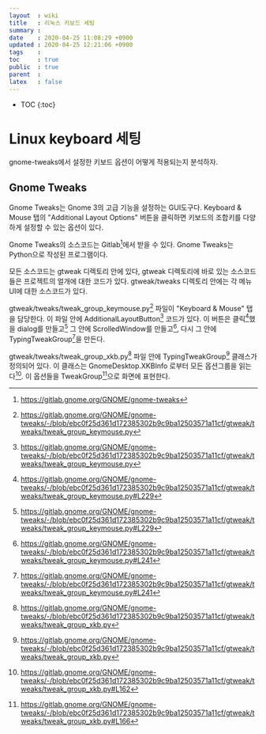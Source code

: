 ```yaml
---
layout  : wiki
title   : 리눅스 키보드 세팅
summary : 
date    : 2020-04-25 11:08:29 +0900
updated : 2020-04-25 12:21:06 +0900
tags    : 
toc     : true
public  : true
parent  : 
latex   : false
---
```

* TOC
{:toc}

# Linux keyboard 세팅

gnome-tweaks에서 설정한 키보드 옵션이 어떻게 적용되는지 분석하자.

## Gnome Tweaks

Gnome Tweaks는 Gnome 3의 고급 기능을 설정하는 GUI도구다.
Keyboard & Mouse 탭의 "Additional Layout Options" 버튼을 클릭하면 키보드의 조합키를 다양하게 설정할 수 있는 옵션이 있다.

Gnome Tweaks의 소스코드는 Gitlab[^1]에서 받을 수 있다. Gnome Tweaks는 Python으로 작성된 프로그램이다.

[^1]: https://gitlab.gnome.org/GNOME/gnome-tweaks

모든 소스코드는 gtweak 디렉토리 안에 있다,
gtweak 디렉토리에 바로 있는 소스코드들은 프로젝트의 얼개에 대한 코드가 있다. gtweak/tweaks 디렉토리 안에는 각 메뉴 UI에 대한 소스코드가 있다.

gtweak/tweaks/tweak_group_keymouse.py[^2] 파일이 "Keyboard & Mouse" 탭을 담당한다.
이 파일 안에 AdditionalLayoutButton[^3] 코드가 있다.
이 버튼은 클릭[^4]했을 dialog를 만들고[^5] 그 안에 ScrolledWindow를 만들고[^6], 다시 그 안에 TypingTweakGroup[^7]을 만든다.

[^2]: https://gitlab.gnome.org/GNOME/gnome-tweaks/-/blob/ebc0f25d361d172385302b9c9ba12503571a11cf/gtweak/tweaks/tweak_group_keymouse.py
[^3]: https://gitlab.gnome.org/GNOME/gnome-tweaks/-/blob/ebc0f25d361d172385302b9c9ba12503571a11cf/gtweak/tweaks/tweak_group_keymouse.py
[^4]: https://gitlab.gnome.org/GNOME/gnome-tweaks/-/blob/ebc0f25d361d172385302b9c9ba12503571a11cf/gtweak/tweaks/tweak_group_keymouse.py#L229
[^5]: https://gitlab.gnome.org/GNOME/gnome-tweaks/-/blob/ebc0f25d361d172385302b9c9ba12503571a11cf/gtweak/tweaks/tweak_group_keymouse.py#L229
[^6]: https://gitlab.gnome.org/GNOME/gnome-tweaks/-/blob/ebc0f25d361d172385302b9c9ba12503571a11cf/gtweak/tweaks/tweak_group_keymouse.py#L241
[^7]: https://gitlab.gnome.org/GNOME/gnome-tweaks/-/blob/ebc0f25d361d172385302b9c9ba12503571a11cf/gtweak/tweaks/tweak_group_keymouse.py#L241

gtweak/tweaks/tweak_group_xkb.py[^8] 파일 안에 TypingTweakGroup[^9] 클래스가 정의되어 있다.
이 클래스는 GnomeDesktop.XKBInfo 로부터 모든 옵션그룹을 읽는다[^10]. 이 옵션들을 TweakGroup[^11]으로 화면에 표현한다.

[^8]: https://gitlab.gnome.org/GNOME/gnome-tweaks/-/blob/ebc0f25d361d172385302b9c9ba12503571a11cf/gtweak/tweaks/tweak_group_xkb.py
[^9]: https://gitlab.gnome.org/GNOME/gnome-tweaks/-/blob/ebc0f25d361d172385302b9c9ba12503571a11cf/gtweak/tweaks/tweak_group_xkb.py
[^10]: https://gitlab.gnome.org/GNOME/gnome-tweaks/-/blob/ebc0f25d361d172385302b9c9ba12503571a11cf/gtweak/tweaks/tweak_group_xkb.py#L162
[^11]: https://gitlab.gnome.org/GNOME/gnome-tweaks/-/blob/ebc0f25d361d172385302b9c9ba12503571a11cf/gtweak/tweaks/tweak_group_xkb.py#L166
